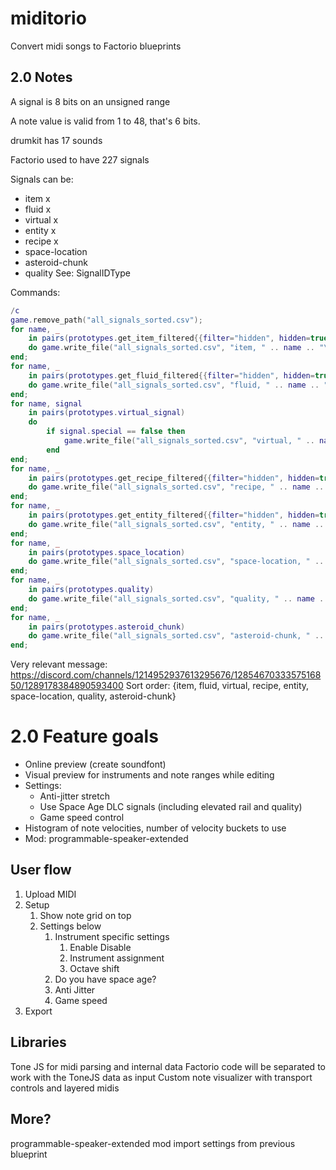 # miditorio

Convert midi songs to Factorio blueprints

## 2.0 Notes

A signal is 8 bits on an unsigned range

A note value is valid from 1 to 48, that's 6 bits.

drumkit has 17 sounds

Factorio used to have 227 signals

Signals can be:

- item x
- fluid x
- virtual x
- entity x
- recipe x
- space-location
- asteroid-chunk
- quality
  See: SignalIDType

Commands:

```lua
/c
game.remove_path("all_signals_sorted.csv");
for name, _
    in pairs(prototypes.get_item_filtered{{filter="hidden", hidden=true, invert=true}})
    do game.write_file("all_signals_sorted.csv", "item, " .. name .. "\n", true);
end;
for name, _
    in pairs(prototypes.get_fluid_filtered{{filter="hidden", hidden=true, invert=true}})
    do game.write_file("all_signals_sorted.csv", "fluid, " .. name .. "\n", true);
end;
for name, signal
    in pairs(prototypes.virtual_signal)
    do
        if signal.special == false then
            game.write_file("all_signals_sorted.csv", "virtual, " .. name .. "\n", true);
        end
end;
for name, _
    in pairs(prototypes.get_recipe_filtered{{filter="hidden", hidden=true, invert=true}})
    do game.write_file("all_signals_sorted.csv", "recipe, " .. name .. "\n", true);
end;
for name, _
    in pairs(prototypes.get_entity_filtered{{filter="hidden", hidden=true, invert=true}})
    do game.write_file("all_signals_sorted.csv", "entity, " .. name .. "\n", true);
end;
for name, _
    in pairs(prototypes.space_location)
    do game.write_file("all_signals_sorted.csv", "space-location, " .. name .. "\n", true);
end;
for name, _
    in pairs(prototypes.quality)
    do game.write_file("all_signals_sorted.csv", "quality, " .. name .. "\n", true);
end;
for name, _
    in pairs(prototypes.asteroid_chunk)
    do game.write_file("all_signals_sorted.csv", "asteroid-chunk, " .. name .. "\n", true);
end;
```

Very relevant message:
https://discord.com/channels/1214952937613295676/1285467033357516850/1289178384890593400
Sort order: {item, fluid, virtual, recipe, entity, space-location, quality, asteroid-chunk}

# 2.0 Feature goals

- Online preview (create soundfont)
- Visual preview for instruments and note ranges while editing
- Settings:
  - Anti-jitter stretch
  - Use Space Age DLC signals (including elevated rail and quality)
  - Game speed control
- Histogram of note velocities, number of velocity buckets to use
- Mod: programmable-speaker-extended

## User flow

1. Upload MIDI
2. Setup
   1. Show note grid on top
   2. Settings below
      1. Instrument specific settings
         1. Enable Disable
         2. Instrument assignment
         3. Octave shift
      2. Do you have space age?
      3. Anti Jitter
      4. Game speed
3. Export

## Libraries

Tone JS for midi parsing and internal data
Factorio code will be separated to work with the ToneJS data as input
Custom note visualizer with transport controls and layered midis

## More?

programmable-speaker-extended mod
import settings from previous blueprint
